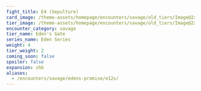```yaml
---
fight_title: E4 (Sepulture)
card_image: /theme-assets/homepage/encounters/savage/old_tiers/Image@2x.png
tier_image: /theme-assets/homepage/encounters/savage/old_tiers/Image@2x.png
encounter_category: savage
tier_name: Eden's Gate
series_name: Eden Series
weight: 4
tier_weight: 2
coming_soon: false
spoiler: false
expansion: shb
aliases:
  - /encounters/savage/edens-promise/e12s/
---
```

